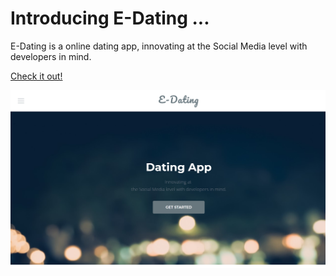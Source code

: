 # Introducing E-Dating ...

E-Dating is a online dating app, innovating at the Social Media level with developers in mind.


<a href="https://edating.herokuapp.com">Check it out!</a>

![](public/assets/images/edating.png)


